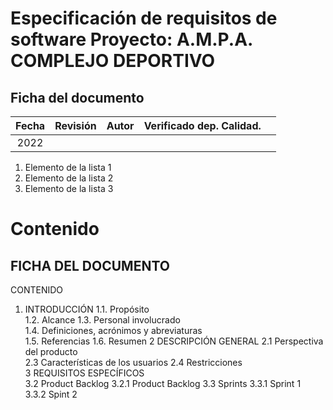 # Especificación de requisitos de software Proyecto:  A.M.P.A. COMPLEJO DEPORTIVO

## Ficha del documento


| Fecha | Revisión | Autor | Verificado dep. Calidad. |   |
|:-----:|:--------:|:-----:|:------------------------:|---|
| 2022  |          |       |                          |   |


1. Elemento de la lista 1
2. Elemento de la lista 2
3. Elemento de la lista 3


# Contenido
## FICHA DEL DOCUMENTO	
CONTENIDO	
1. INTRODUCCIÓN	
1.1.	Propósito	
1.2.	Alcance	
1.3.	Personal involucrado	
1.4.	Definiciones, acrónimos y abreviaturas	
1.5. 	Referencias	
1.6.	Resumen	
2	DESCRIPCIÓN GENERAL	
2.1	Perspectiva del producto	
2.3	Características de los usuarios	
2.4	Restricciones	
3	REQUISITOS ESPECÍFICOS	
3.2	Product Backlog	
3.2.1	Product Backlog	
3.3	Sprints	
3.3.1	Sprint 1	
3.3.2	Spint 2	




